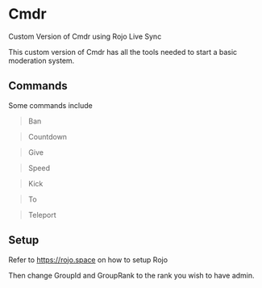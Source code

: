 # Cmdr
Custom Version of Cmdr using Rojo Live Sync

This custom version of Cmdr has all the tools needed to start a basic moderation system.

## Commands
Some commands include

> Ban

> Countdown

> Give

> Speed

> Kick

> To

> Teleport


## Setup
Refer to https://rojo.space on how to setup Rojo

Then change GroupId and GroupRank to the rank you wish to have admin.